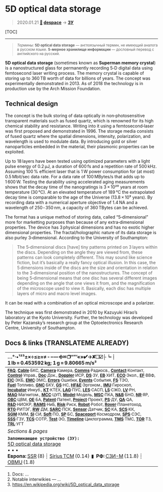 # 5D optical data storage
> 2020.01.21 **[🚀](../index/index.md) [despace](index.md)** → **[ЗУ](ds.md)**

[TOC]

---

> <small>*Термины:* **5D optical data storage** — англоязычный термин, не имеющий аналога в русском языке. **5‑мерное хранилище информации** — дословный перевод с английского на русский.</small>

**5D optical data storage** (sometimes known as **Superman memory crystal**) is a nanostructured glass for permanently recording 5‑D digital data using femtosecond laser writing process. The memory crystal is capable of storing up to 360 TB worth of data for billions of years. The concept was experimentally demonstrated in 2013. As of 2018 the technology is in production use by the Arch Mission Foundation.



<p style="page-break-after:always"> </p>

## Technical design
The concept is the bulk storing of data optically in non‑photosensitive transparent materials such as fused quartz, which is renowned for its high chemical stability and resistance. Writing into it using a femtosecond‑laser was first proposed and demonstrated in 1996. The storage media consists of fused quartz where the spatial dimensions, intensity, polarization, and wavelength is used to modulate data. By introducing gold or silver nanoparticles embedded in the material, their plasmonic properties can be exploited.

Up to 18 layers have been tested using optimized parameters with a light pulse energy of 0.2 μJ, a duration of 600 fs and a repetition rate of 500 kHz. Assuming 100 % efficient laser that is 1 W power consumption for (at most) 0.5 Mbit/sec data rate. For a data rate of 100 MBytes/s that adds up to 1 600 W. Testing the durability using accelerated aging measurements shows that the decay time of the nanogratings is 3 × 10²⁰ years at room temperature (30 °C). At an elevated temperature of 189 °C the extrapolated decay time is comparable to the age of the Universe (13.8 × 10⁹ years). By recording data with a numerical aperture objective of 1.4 NA and a wavelength of 250 ‑ 350 nm, a capacity of 360 TBytes can be achieved.

The format has a unique method of storing data, called “5‑dimensional” more for marketting purposes than because of any extra‑dimensional properties. The device has 3 physical dimensions and has no exotic higher dimensional properties. The fractal/holographic nature of its data storage is also purley 3‑dimensional. According to the University of Southampton:

> The 5‑dimensional discs [have] tiny patterns printed on 3 layers within the discs. Depending on the angle they are viewed from, these patterns can look completely different. This may sound like science fiction, but it’s basically a really fancy optical illusion. In this case, the 5 dimensions inside of the discs are the size and orientation in relation to the 3‑dimensional position of the nanostructures. The concept of being 5‑dimensional means that one disc has several different images depending on the angle that one views it from, and the magnification of the microscope used to view it. Basically, each disc has multiple layers of micro and macro level images.

It can be read with a combination of an optical microscope and a polarizer.

The technique was first demonstrated in 2010 by Kazuyuki Hirao’s laboratory at the Kyoto University. Further, the technology was developed by Peter Kazansky’s research group at the Optoelectronics Research Centre, University of Southampton.



<p style="page-break-after:always"> </p>

## Docs & links (TRANSLATEME ALREADY)
|…°·•¹²³±×÷≤≥≈≠ ‑ −— ⎆✉ ❐“”’«»✔→✘☐☑├┕┆ 1 lb = 0.453592 kg; 1 g = 9.80665 m/s²|
|:--|
|<small>**[FAQ](faq.md)**, **[Cable](cable.md)**·БКС, **[Camera](camera.md)**·Камера, **[Comms](comms.md)**·Радиосв., **[Contact](contact.md)**·Контакт, **[Control](control.md)**·Управ., **[Doc](doc.md)**·Док., **[Doppler](doppler.md)**·ИСР, **[DS](ds.md)**·ЗУ, **[EB](eb.md)**·ХИТ, **[ECO](ecology.md)**·Экол., **[EF](ef.md)**·ВВФ, **[ElC](elc.md)**·ЭКБ, **[EMC](emc.md)**·ЭМС, **[Errors](error.md)**·Ошибки, **[Events](event.md)**·События, **[FS](fs.md)**·ТЭО, **[Fuel](fuel.md)**·Топливо, **[GNC](gnc.md)**·БКУ, **[GS](scs.md)**·НС, **[HF&E](hfe.md)**·Эргоном., **[IMU](imu.md)**·Гироскоп, **[Incubator](incubator.md)**·Инкуб., **[KT](kt.md)**·КТЕХ, **[LAG](lag.md)**·ПУC, **[LES](les.md)**·САСП, **[LS](ls.md)**·СЖО, **[LV](lv.md)**·РН, **[MAG](mag.md)**·Магнитом., **[MCC](mcc.md)**·ЦУП, **[Model](model.md)**·Модель, **[MSC](sc.md)**·ПКА, **[N&B](nnb.md)**·БНО, **[NR](nr.md)**·ЯР, **[OBC](obc.md)**·ЦВМ, **[OE](oe.md)**·БА, **[Patent](патент.md)**·Патент, **[Project](project.md)**·Проект, **[PS](ps.md)**·ДУ, **[QA](quality.md)**·QA, **[R&D](rnd.md)**·НИОКР, **[RAMS](rams.md)**·НиБ, **[Risk](risk.md)**·Риск, **[Robot](robotics.md)**·Робот, **[Rover](rover.md)**·Планетоход, **[RTG](rtg.md)**·РИТЭГ, **[RW](rw.md)**·ДМ, **[SARC](sarc.md)**·ПСК, **[Sensor](sensor.md)**·Датчик, **[SC](sc.md)**·КА, **[SCS](scs.md)**·КК, **[SGM](sgm.md)**·КММ, **[SI](si.md)**·СИ, **[Soft](soft.md)**·ПО, **[SP](sp.md)**·БС, **[Spaceport](spaceport.md)**·Космодром, **[SPS](sps.md)**·СЭС, **[SSS](sss.md)**·ГЗУ, **[TCS](tcs.md)**·СОТР, **[Test](test.md)**·ЭО, **[Timeline](timeline.md)**·Циклограмма, **[TMS](tms.md)**·ТМС, **[TOR](tor.md)**·ТЗ, **[TRL](trl.md)**·УГТ</small>|
|*Sections & pages*|
|**`Запоминающее устройство (ЗУ):`**<br> [5D optical data storage](5dods.md) <br>• • •<br> **Европа:** [SSR](ssr.md) (8) ┊ [Sirius TCM](sirius_tcm.md) (0.14)  ▮  **РФ:** [СЗИ-М](szi_m.md) (11.8) ┊ [OBMU](sait_obmu.md) (1.8) |

   1. Docs: …
   1. Notable interwikies — …
   1. <https://en.wikipedia.org/wiki/5D_optical_data_storage>
